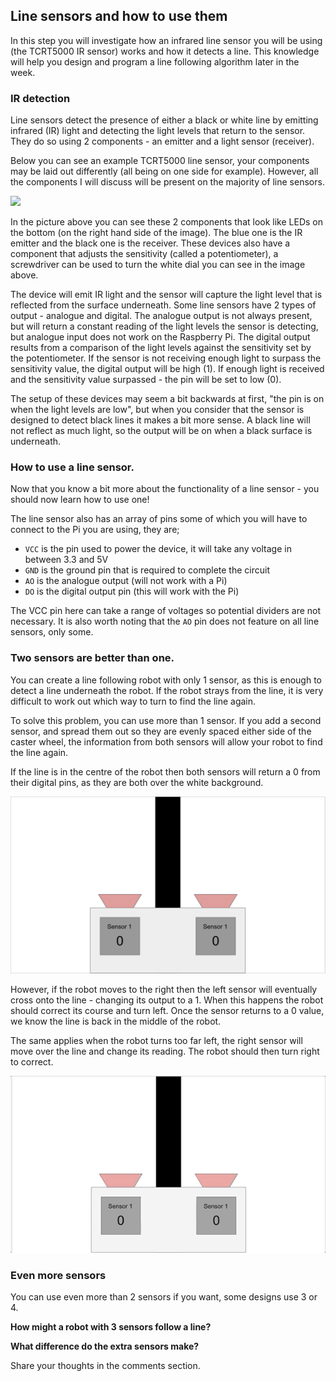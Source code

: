 [comment]: # (
Is this step open? Y/N
If so, short description of this step:
Related links:
Related files:
)

## Line sensors and how to use them

In this step you will investigate how an infrared line sensor you will be using (the TCRT5000 IR sensor) works and how it detects a line. This knowledge will help you design and program a line following algorithm later in the week.

### IR detection

Line sensors detect the presence of either a black or white line by emitting infrared (IR) light and detecting the light levels that return to the sensor. They do so using 2 components - an emitter and a light sensor (receiver).

Below you can see an example TCRT5000 line sensor, your components may be laid out differently (all being on one side for example). However, all the components I will discuss will be present on the majority of line sensors.

![](https://www.aam.com.pk/wp-content/uploads/2017/09/tcrt5000.jpg)

In the picture above you can see these 2 components that look like LEDs on the bottom (on the right hand side of the image). The blue one is the IR emitter and the black one is the receiver. These devices also have a component that adjusts the sensitivity (called a potentiometer), a screwdriver can be used to turn the white dial you can see in the image above.

The device will emit IR light and the sensor will capture the light level that is reflected from the surface underneath. Some line sensors have 2 types of output - analogue and digital. The analogue output is not always present, but will return a constant reading of the light levels the sensor is detecting, but analogue input does not work on the Raspberry Pi. The digital output results from a comparison of the light levels against the sensitivity set by the potentiometer. If the sensor is not receiving enough light to surpass the sensitivity value, the digital output will be high (1). If enough light is received and the sensitivity value surpassed - the pin will be set to low (0).

The setup of these devices may seem a bit backwards at first, "the pin is on when the light levels are low", but when you consider that the sensor is designed to detect black lines it makes a bit more sense. A black line will not reflect as much light, so the output will be on when a black surface is underneath.

### How to use a line sensor.

Now that you know a bit more about the functionality of a line sensor - you should now learn how to use one!

The line sensor also has an array of pins some of which you will have to connect to the Pi you are using, they are;

+ `VCC` is the pin used to power the device, it will take any voltage in between 3.3 and 5V
+ `GND` is the ground pin that is required to complete the circuit
+ `AO` is the analogue output (will not work with a Pi)
+ `DO` is the digital output pin (this will work with the Pi)

The VCC pin here can take a range of voltages so potential dividers are not necessary. It is also worth noting that the `AO` pin does not feature on all line sensors, only some.

### Two sensors are better than one.

You can create a line following robot with only 1 sensor, as this is enough to detect a line underneath the robot. If the robot strays from the line, it is very difficult to work out which way to turn to find the line again. 

To solve this problem, you can use more than 1 sensor. If you add a second sensor, and spread them out so they are evenly spaced either side of the caster wheel, the information from both sensors will allow your robot to find the line again.

If the line is in the centre of the robot then both sensors will return a 0 from their digital pins, as they are both over the white background.

![](images/3_4_Two_Sensors_Still.png)

However, if the robot moves to the right then the left sensor will eventually cross onto the line - changing its output to a 1. When this happens the robot should correct its course and turn left. Once the sensor returns to a 0 value, we know the line is back in the middle of the robot.

The same applies when the robot turns too far left, the right sensor will move over the line and change its reading. The robot should then turn right to correct.

![](images/3_4_Two_Sensors_Anim.gif)

### Even more sensors

You can use even more than 2 sensors if you want, some designs use 3 or 4.

**How might a robot with 3 sensors follow a line?**

**What difference do the extra sensors make?**

Share your thoughts in the comments section.
